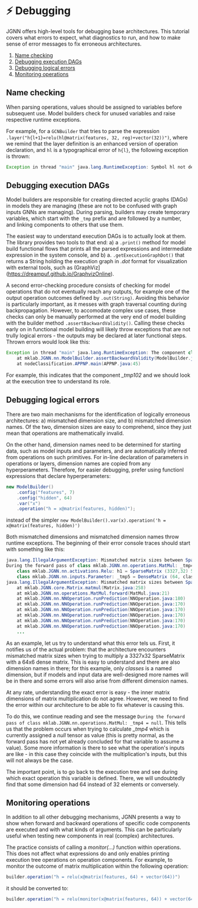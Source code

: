 # :zap: Debugging
JGNN offers high-level tools for debugging base architectures.
This tutorial covers what errors to expect, what diagnostics to run,
and how to make sense of error messages to fix erroneous architectures.

1. [Name checking](#name-checking)
2. [Debugging execution DAGs](#debugging-execution-dags)
3. [Debugging logical errors](#debugging-logical-errors)
4. [Monitoring operations](#monitoring-operations)

## Name checking
When parsing operations, values should be assigned to variables before
subsequent use. Model builders check for unused variables and raise 
respective runtime exceptions.

For example, for a `GCNBuilder` that tries to parse the expression
`.layer("h{l+1}=relu(hl@matrix(features, 32, reg)+vector(32))")`,
where we remind that the layer definition is an enhanced version of
operation declaration, and `hl` is a typographical error of `h{l}`, 
the following exception is thrown:

```java
Exception in thread "main" java.lang.RuntimeException: Symbol hl not defined.
```

## Debugging execution DAGs
Model builders are responsible for creating directed acyclic graphs (DAGs) 
in models they are managing (these are not to be confused with graph inputs GNNs
are managing). During parsing, builders may create temporary variables, which 
start with the `_tmp` prefix and are followed by a number, and linking components
to others that use them.

The easiest way to understand execution DAGs is to actually look
at them. The library provides two tools to that end: a) a `.print()`
method for model build functional flows that prints all the parsed
expressions and intermediate expression in the system console, and b)
a. `.getExecutionGraphDot()` that returns a String holding the execution
graph in *.dot* format for visualization with external tools, such
as (GraphViz](https://dreampuf.github.io/GraphvizOnline).

A second error-checking procedure consists of checking 
for model operations that do not
eventually reach any outputs, for example one of the output operation
outcomes defined by `.out(String)`. Avoiding this behavior is particularly
important, as it messes with graph traversal counting during backpropagation.
However, to accomodate complex use cases, these checks can only be manually performed
at the very end of model building with the builder method `.assertBackwardValidity()`.
Calling these checks early on in functional model building
will likely throw exceptions that are not trully logical errors - the
outputs may be declared at later functional steps. Thrown errors would look like this:
```java
Exception in thread "main" java.lang.RuntimeException: The component class mklab.JGNN.nn.operations.Multiply: _tmp102 = null does not lead to an output
	at mklab.JGNN.nn.ModelBuilder.assertBackwardValidity(ModelBuilder.java:504)
	at nodeClassification.APPNP.main(APPNP.java:45)
```
For example, this indicates that the component *_tmp102*  and we should look 
at the execution tree to understand its role.


## Debugging logical errors
There are two main mechanisms for the identification of logically erroneous
architectures: a) mismatched dimension size, and b) mismatched dimension names.
Of the two, dimension sizes are easy to comprehend, since they just mean that
operations are mathematically invalid. 

On the other hand, dimension names need to be determined for
starting data, such as model inputs and parameters, and are automatically
inferred from operations on such primitives. For in-line declaration of
parameters in operations or layers, dimension names are copied from any hyperperameters.
Therefore, for easier debugging, 
prefer using functionl expressions that declare hyperperameters:

```java
new ModelBuilder()
	.config("features", 7)
	.config("hidden", 64)
	.var("x")
	.operation("h = x@matrix(features, hidden)");
```
instead of the simpler `new ModelBuilder().var(x).operation('h = x@matrix(features, hidden)')`


Both mismatched dimensions and mismatched dimension names
throw runtime exceptions. The beginning of their 
error console traces should start with something like this:
```java
java.lang.IllegalArgumentException: Mismatched matrix sizes between SparseMatrix (3327,32) 52523/106464 entries and DenseMatrix (64, classes 6)
During the forward pass of class mklab.JGNN.nn.operations.MatMul: _tmp4 = null with the following inputs:
	class mklab.JGNN.nn.activations.Relu: h1 = SparseMatrix (3327,32) 52523/106464 entries
	class mklab.JGNN.nn.inputs.Parameter: _tmp5 = DenseMatrix (64, classes 6)
java.lang.IllegalArgumentException: Mismatched matrix sizes between SparseMatrix (3327,32) 52523/106464 entries and DenseMatrix (64, classes 6)
	at mklab.JGNN.core.Matrix.matmul(Matrix.java:258)
	at mklab.JGNN.nn.operations.MatMul.forward(MatMul.java:21)
	at mklab.JGNN.nn.NNOperation.runPrediction(NNOperation.java:180)
	at mklab.JGNN.nn.NNOperation.runPrediction(NNOperation.java:170)
	at mklab.JGNN.nn.NNOperation.runPrediction(NNOperation.java:170)
	at mklab.JGNN.nn.NNOperation.runPrediction(NNOperation.java:170)
	at mklab.JGNN.nn.NNOperation.runPrediction(NNOperation.java:170)
	at mklab.JGNN.nn.NNOperation.runPrediction(NNOperation.java:170)
	...
```

As an example, let us try to understand what this error tels us. First, 
it notifies us of the actual problem: that the architecture encounters mismatched matrix
sizes when trying to multiply a 3327x32 SparseMatrix with a 64x6 dense matrix. 
This is easy to understand and there are also dimension names in there;
for this example, only *classes* is a named dimension, but if models
and input data are well-designed more names will be in there and some
errors will also arise from different dimension names.

At any rate, understanding the exact error is easy - the inner matrix dimensions
of matrix multiplication
do not agree. However, we need to find the error within our architecture to 
be able to fix whatever is causing this.

To do this, we continue reading and see the message
`During the forward pass of class mklab.JGNN.nn.operations.MatMul: _tmp4 = null`.
This tells us that the problem occurs when trying to calculate *_tmp4*
which is currently assigned a *null* tensor as value (this is pretty normal,
as the forward pass has not yet already concluded for that variable to assume a value).
Some more information is there to see what the operation's inputs are like - in this case
they coincide with the multiplication's inputs, but this will not always be the case.

The important point, is to go back to the execution tree and see during which exact operation
this variable is defined. There, we will undoubtedly find that some dimension had 64 instead
of 32 elements or conversely.

## Monitoring operations
In addition to all other debugging mechanisms, JGNN presents a way to show when
forward and backward operations of specific code components are executed and with what kinds
of arguments.
This can be particularly useful when testing new components in real (complex) architectures.

The practice consists of calling a *monitor(...)* function within operations.
This does not affect what expressions do and only enables printing execution tree operations
on operation components. For example, to monitor the outcome of matrix multiplication within 
the following operation:

```java
builder.operation("h = relu(x@matrix(features, 64) + vector(64))")
```

it should be converted to:

```java
builder.operation("h = relu(monitor(x@matrix(features, 64)) + vector(64))")
```